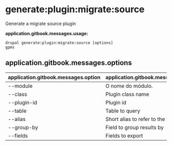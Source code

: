 # generate:plugin:migrate:source
Generate a migrate source plugin

**application.gitbook.messages.usage:**
```
drupal generate:plugin:migrate:source [options]
gpms
```

## application.gitbook.messages.options
application.gitbook.messages.option | application.gitbook.messages.details
-------|-------------
--module | O nome do módulo.
--class | Plugin class name
--plugin-id | Plugin id
--table | Table to query
--alias | Short alias to refer to the table as
--group-by | Field to group results by
--fields | Fields to export
